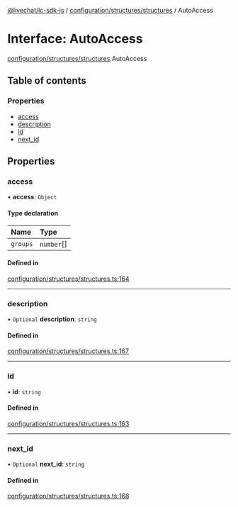 [@livechat/lc-sdk-js](../README.md) / [configuration/structures/structures](../modules/configuration_structures_structures.md) / AutoAccess

# Interface: AutoAccess

[configuration/structures/structures](../modules/configuration_structures_structures.md).AutoAccess

## Table of contents

### Properties

- [access](configuration_structures_structures.AutoAccess.md#access)
- [description](configuration_structures_structures.AutoAccess.md#description)
- [id](configuration_structures_structures.AutoAccess.md#id)
- [next\_id](configuration_structures_structures.AutoAccess.md#next_id)

## Properties

### access

• **access**: `Object`

#### Type declaration

| Name | Type |
| :------ | :------ |
| `groups` | `number`[] |

#### Defined in

[configuration/structures/structures.ts:164](https://github.com/livechat/lc-sdk-js/blob/10347df/src/configuration/structures/structures.ts#L164)

___

### description

• `Optional` **description**: `string`

#### Defined in

[configuration/structures/structures.ts:167](https://github.com/livechat/lc-sdk-js/blob/10347df/src/configuration/structures/structures.ts#L167)

___

### id

• **id**: `string`

#### Defined in

[configuration/structures/structures.ts:163](https://github.com/livechat/lc-sdk-js/blob/10347df/src/configuration/structures/structures.ts#L163)

___

### next\_id

• `Optional` **next\_id**: `string`

#### Defined in

[configuration/structures/structures.ts:168](https://github.com/livechat/lc-sdk-js/blob/10347df/src/configuration/structures/structures.ts#L168)
